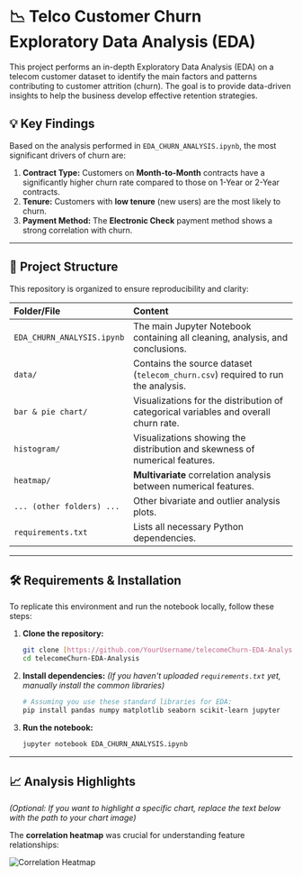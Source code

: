 # 📉 Telco Customer Churn Exploratory Data Analysis (EDA)

This project performs an in-depth Exploratory Data Analysis (EDA) on a telecom customer dataset to identify the main factors and patterns contributing to customer attrition (churn). The goal is to provide data-driven insights to help the business develop effective retention strategies.

## 💡 Key Findings

Based on the analysis performed in `EDA_CHURN_ANALYSIS.ipynb`, the most significant drivers of churn are:

1.  **Contract Type:** Customers on **Month-to-Month** contracts have a significantly higher churn rate compared to those on 1-Year or 2-Year contracts.
2.  **Tenure:** Customers with **low tenure** (new users) are the most likely to churn.
3.  **Payment Method:** The **Electronic Check** payment method shows a strong correlation with churn.

---

## 📁 Project Structure

This repository is organized to ensure reproducibility and clarity:

| Folder/File | Content |
| :--- | :--- |
| `EDA_CHURN_ANALYSIS.ipynb` | The main Jupyter Notebook containing all cleaning, analysis, and conclusions. |
| `data/` | Contains the source dataset (`telecom_churn.csv`) required to run the analysis. |
| `bar & pie chart/` | Visualizations for the distribution of categorical variables and overall churn rate. |
| `histogram/` | Visualizations showing the distribution and skewness of numerical features. |
| `heatmap/` | **Multivariate** correlation analysis between numerical features. |
| `... (other folders) ...` | Other bivariate and outlier analysis plots. |
| `requirements.txt` | Lists all necessary Python dependencies. |

---

## 🛠️ Requirements & Installation

To replicate this environment and run the notebook locally, follow these steps:

1.  **Clone the repository:**
    ```bash
    git clone [https://github.com/YourUsername/telecomeChurn-EDA-Analysis.git](https://github.com/YourUsername/telecomeChurn-EDA-Analysis.git)
    cd telecomeChurn-EDA-Analysis
    ```
2.  **Install dependencies:**
    *(If you haven't uploaded `requirements.txt` yet, manually install the common libraries)*
    ```bash
    # Assuming you use these standard libraries for EDA:
    pip install pandas numpy matplotlib seaborn scikit-learn jupyter
    ```
3.  **Run the notebook:**
    ```bash
    jupyter notebook EDA_CHURN_ANALYSIS.ipynb
    ```

---

## 📈 Analysis Highlights

*(Optional: If you want to highlight a specific chart, replace the text below with the path to your chart image)*

The **correlation heatmap** was crucial for understanding feature relationships:

![Correlation Heatmap](heatmap/correlation_matrix.png)
